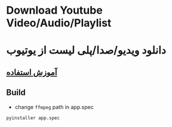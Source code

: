 # Download Youtube Video/Audio/Playlist
# دانلود ویدیو/صدا/پلی‌ لیست از یوتیوب

## [آموزش استفاده](https://mohammadforoutan.github.io/gfw-py/)

## Build
- change `ffmpeg` path in app.spec

```bash
pyinstaller app.spec
```
